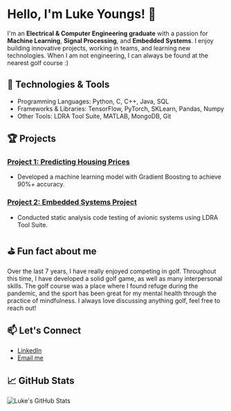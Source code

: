 # Hello, I'm Luke Youngs! 👋

I'm an **Electrical & Computer Engineering graduate** with a passion for **Machine Learning**, **Signal Processing**, and **Embedded Systems**. I enjoy building innovative projects, working in teams, and learning new technologies. When I am not engineering, I can always be found at the nearest golf course :)

## 🔧 Technologies & Tools

- Programming Languages: Python, C, C++, Java, SQL
- Frameworks & Libraries: TensorFlow, PyTorch, SKLearn, Pandas, Numpy
- Other Tools: LDRA Tool Suite, MATLAB, MongoDB, Git

## 🏆 Projects

### [Project 1: Predicting Housing Prices](https://github.com/lukepyoungs/housing-price-predictor)
- Developed a machine learning model with Gradient Boosting to achieve 90%+ accuracy.

### [Project 2: Embedded Systems Project](https://github.com/lukepyoungs/embedded-systems-project)
- Conducted static analysis code testing of avionic systems using LDRA Tool Suite.

## ⛳️ Fun fact about me

Over the last 7 years, I have really enjoyed competing in golf. Throughout this time, I have developed a solid golf game, as well as many interpersonal skills. The golf
course was a place where I found refuge during the pandemic, and the sport has been great for my mental health through the practice of mindfulness. I always love discussing anything golf, feel free to reach out!

## 📫 Let's Connect

- [LinkedIn](https://www.linkedin.com/in/luke-youngs-285216198/)
- [Email me](mailto:youlukep@gmail.com)


## 📈 GitHub Stats
![Luke's GitHub Stats](https://github-readme-stats.vercel.app/api?username=lukepyoungs&show_icons=true&theme=dark)

<!--
**lukepyoungs/lukepyoungs** is a ✨ _special_ ✨ repository because its `README.md` (this file) appears on your GitHub profile.

Here are some ideas to get you started:

- 🔭 I’m currently working on ...
- 🌱 I’m currently learning ...
- 👯 I’m looking to collaborate on ...
- 🤔 I’m looking for help with ...
- 💬 Ask me about ...
- 📫 How to reach me: ...
- 😄 Pronouns: ...
- ⚡ Fun fact: ...
-->
